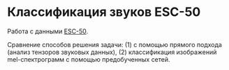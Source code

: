 # Классификация звуков ESC-50

Работа с данными [ESC-50](https://github.com/karolpiczak/ESC-50).

Сравнение способов решения задачи: (1) с помощью прямого подхода (анализ тензоров звуковых данных), (2) классификация изображений mel-спектрограмм с помощью предобученных сетей.
